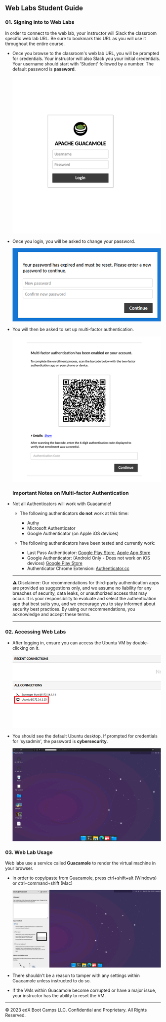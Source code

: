 ## Web Labs Student Guide

### 01. Signing into to Web Labs

In order to connect to the web lab, your instructor will Slack the classroom specific web lab URL. Be sure to bookmark this URL as you will use it throughout the entire course.

- Once you browse to the classroom's web lab URL, you will be prompted for credentials. Your instructor will also Slack you your initial credentials. Your username should start with 'Student' followed by a number. The default password is **password**. 
	
	![LoginScreen](../../Images/GuacLogin.png)
	
- Once you login, you will be asked to change your password.

	![NewPW](../../Images/NewPW.png)

- You will then be asked to set up multi-factor authentication.

	![MFA](../../Images/MFA.png)
	
	### Important Notes on Multi-factor Authentication ###

- Not all Authenticators will work with Guacamole!

	- The following authenticators **do not** work at this time:

		- Authy
		- Microsoft Authenticator
		- Google Authenticator (on Apple iOS devices)

	- The following authenticators have been tested and currently work:

		- Last Pass Authenticator: [Google Play Store](https://play.google.com/store/apps/details?id=com.lastpass.authenticator&hl=en_US&gl=US&pli=1), [Apple App Store](https://apps.apple.com/us/app/lastpass-authenticator/id1079110004)
		- Google Authenticator: (Android Only - Does not work on iOS devices) [Google Play Store](https://play.google.com/store/apps/details?id=com.google.android.apps.authenticator2)
		- Authenticator Chrome Extension: [Authenticator.cc](https://authenticator.cc/)

	---

	:warning: Disclaimer: Our recommendations for third-party authentication apps are provided as suggestions only, and we assume no liability for any breaches of security, data leaks, or unauthorized access that may occur. It is your responsibility to evaluate and select the authentication app that best suits you, and we encourage you to stay informed about security best practices. By using our recommendations, you acknowledge and accept these terms.
		
	---



### 02. Accessing Web Labs

- After logging in, ensure you can access the Ubuntu VM by double-clicking on it.

	![Connections](../../Images/connections.png)

- You should see the default Ubuntu desktop. If prompted for credentials for 'sysadmin', the password is **cybersecurity**.

	![ubuntu](../../Images/ubuntu.png)
	
### 03. Web Lab Usage

Web labs use a service called **Guacamole** to render the virtual machine in your browser. 

- In order to copy/paste from Guacamole, press ctrl+shift+alt (Windows) or ctrl+command+shift (Mac)
	
	![CopyPaste](../../Images/copypaste.png)
	
- There shouldn't be a reason to tamper with any settings within Guacamole unless instructed to do so. 

- If the VMs within Guacamole become corrupted or have a major issue, your instructor has the ability to reset the VM.

---

© 2023 edX Boot Camps LLC. Confidential and Proprietary. All Rights Reserved.    
